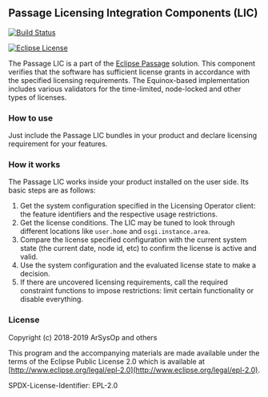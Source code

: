 ## Passage Licensing Integration Components (LIC) 

[![Build Status](https://travis-ci.com/eclipse/passage.svg?branch=master)](https://travis-ci.com/eclipse/passage)

[![Eclipse License](https://img.shields.io/badge/license-Eclipse-brightgreen.svg)](https://github.com/eclipse/passage/blob/master/LICENSE)

The Passage LIC is a part of the [Eclipse Passage](https://projects.eclipse.org/projects/technology.passage) solution.
This component verifies that the software has sufficient license grants in accordance with the specified licensing requirements.
The Equinox-based implementation includes various validators for the time-limited, node-locked and other types of licenses.

### How to use

Just include the Passage LIC bundles in your product and declare licensing requirement for your features.

### How it works

The Passage LIC works inside your product installed on the user side. Its basic steps are as follows:
1. Get the system configuration specified in the Licensing Operator client: the feature identifiers and the respective usage restrictions.
2. Get the license conditions. The LIC may be tuned to look through different locations like `user.home` and `osgi.instance.area`.
3. Compare the license specified configuration with the current system state (the current date, node id, etc) to confirm the license is active and valid.
4. Use the system configuration and the evaluated license state to make a decision.
5. If there are uncovered licensing requirements, call the required constraint functions to impose restrictions: limit certain functionality or disable everything.

### License

Copyright (c) 2018-2019 ArSysOp and others

This program and the accompanying materials are made available under the
terms of the Eclipse Public License 2.0 which is available at
[http://www.eclipse.org/legal/epl-2.0](http://www.eclipse.org/legal/epl-2.0).

SPDX-License-Identifier: EPL-2.0
